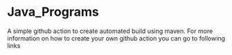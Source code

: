 # Java_Programs

A simple github action to create automated build using maven. For more information on how to create your own github action you can go to following links
